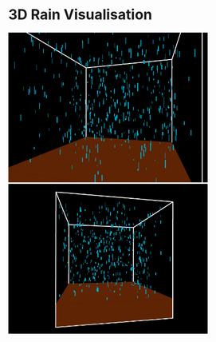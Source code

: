 # 3D Rain Visualisation
<img src="https://github.com/David-Sangojinmi/Projects/blob/master/Processing/Images/rain3d_1.png" width="400" height="300"/>  <img src="https://github.com/David-Sangojinmi/Projects/blob/master/Processing/Images/rain3d_2.png" width="400" height="300"/>
